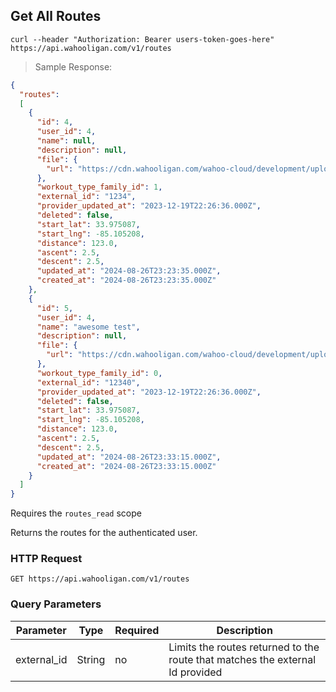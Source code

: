 ## Get All Routes

```shell
curl --header "Authorization: Bearer users-token-goes-here" https://api.wahooligan.com/v1/routes
```

> Sample Response:

```json
{
  "routes":
  [
    {
      "id": 4,
      "user_id": 4,
      "name": null,
      "description": null,
      "file": {
        "url": "https://cdn.wahooligan.com/wahoo-cloud/development/uploads/route/file/Jj7dyVsMdeKQyih9C0S9SQ/testfile"
      },
      "workout_type_family_id": 1,
      "external_id": "1234",
      "provider_updated_at": "2023-12-19T22:26:36.000Z",
      "deleted": false,
      "start_lat": 33.975087,
      "start_lng": -85.105208,
      "distance": 123.0,
      "ascent": 2.5,
      "descent": 2.5,
      "updated_at": "2024-08-26T23:23:35.000Z",
      "created_at": "2024-08-26T23:23:35.000Z"
    },
    {
      "id": 5,
      "user_id": 4,
      "name": "awesome test",
      "description": null,
      "file": {
        "url": "https://cdn.wahooligan.com/wahoo-cloud/development/uploads/route/file/qRTvc2KTqb-YV6_gxUuB-A/testfile.fit"
      },
      "workout_type_family_id": 0,
      "external_id": "12340",
      "provider_updated_at": "2023-12-19T22:26:36.000Z",
      "deleted": false,
      "start_lat": 33.975087,
      "start_lng": -85.105208,
      "distance": 123.0,
      "ascent": 2.5,
      "descent": 2.5,
      "updated_at": "2024-08-26T23:33:15.000Z",
      "created_at": "2024-08-26T23:33:15.000Z"
    }
  ]
}
```

Requires the `routes_read` scope

Returns the routes for the authenticated user.

### HTTP Request

`GET https://api.wahooligan.com/v1/routes`

### Query Parameters

Parameter                            | Type   | Required  | Description
---------                            | ----   | --------  | -----------
external_id                          | String | no        | Limits the routes returned to the route that matches the external Id provided
